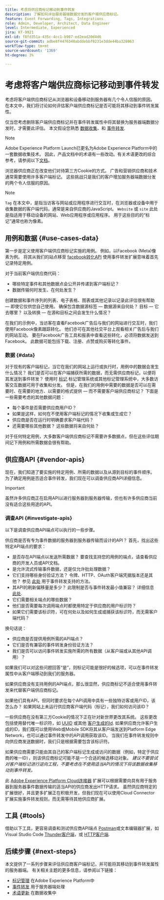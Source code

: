```yaml
---
title: 考虑将供应商标记移动到事件转发
description: 了解如何评估服务器端数据分发的客户端供应商标记。
feature: Event Forwarding, Tags, Integrations
role: Admin, Developer, Architect, Data Engineer
level: Intermediate, Experienced
jira: KT-9921
exl-id: f8fd351a-435c-4cc1-b987-ed2ead20d4d6
source-git-commit: adbe8f4476340abddebbf9231e3dde44ba328063
workflow-type: tm+mt
source-wordcount: '1369'
ht-degree: 3%

---
```


# 考虑将客户端供应商标记移动到事件转发

考虑将客户端供应商标记从浏览器和设备移动到服务器有几个令人信服的原因。 在本文中，我们将讨论如何评估客户端供应商标记是否可能将其移动到事件转发属性。

仅当您考虑删除客户端供应商标记并在事件转发属性中将其替换为服务器端数据分发时，才需要此评估。 本文假设您熟悉 [数据收集](https://experienceleague.adobe.com/docs/data-collection.html)、和 [事件转发](https://experienceleague.adobe.com/docs/experience-platform/tags/event-forwarding/overview.html).

>[!NOTE]
>
>Adobe Experience Platform Launch已更名为Adobe Experience Platform中的一套数据收集技术。 因此，产品文档中的术语有一些改动。有关术语更改的综合参考，请参阅以下[文档](https://experienceleague.adobe.com/docs/experience-platform/tags/term-updates.html)。

浏览器供应商正在改变他们对待第三方Cookie的方式。 广告和营销供应商和技术通常需要使用许多客户端标记。 这些挑战只是我们的客户增加服务器端数据分发的两个令人信服的原因。

>[!NOTE]
>
>`Tag` 在本文中，是指当访客与网站或应用程序进行交互时，在浏览器或设备中用于收集数据的客户端代码，通常是来自供应商的JavaScript。 `Website` 或 `site` 此处是指适用于移动设备的网站、Web应用程序或应用程序。 用于这些目的的“标记”通常也称为像素。

## 用例和数据 {#use-cases-data}

第一步是定义使用客户端供应商标记实施的用例。 例如，以Facebook (Meta)像素为例。 将其从我们的站点移至 [facebook转化API](https://exchange.adobe.com/apps/ec/105509/facebook-conversions-api-extension) 使用事件转发扩展意味着首先记录特定用例。

对于当前客户端供应商代码：

- 哪些特定事件和其他数据点会公开并传递到客户端标记？
- 数据传输何时发生、在何处发生？

创建数据和事件序列的列表、电子表格、图表或其他记录以记录此评估很有帮助 — 即使它仅供您自己使用。 确保包含数据源标签 — 数据源来自何处？ 目标 — 它去哪里？ 以及转换 — 在源和目标之间会发生什么情况？

在我们的示例中，当访客在查看Facebook广告后与我们的网站进行交互时，我们使用Facebook像素跟踪转化。 他们亦可在其他社交平台上观看相关广告后与我们的网站互动。 要在Facebook广告工具和报表中查看这些转化，必须将数据发送到Facebook。 此数据可能包括下载、注册、点赞或购买等转化事件。

### 数据 {#data}

对于现有的客户端标记，当它在我们的网站上运行或执行时，用例中的数据会发生什么情况？ 我们是否可以在客户端捕获所需的数据，而无需供应商标记，以便将其发送到事件转发？ 使用时 [标记](https://experienceleague.adobe.com/docs/experience-platform/tags/home.html) 标记管理系统或其他标记管理系统中，大多数访客交互数据可用于收集和分发。 但是，在我们的用例中需要的数据是否可以在需要时、在需要的地方、以需要的格式提供 — 而不需要客户端供应商标记？ 下面是一些需要考虑的其他数据问题：

- 每个事件是否需要供应商用户ID？
- 如果是这样，如何在不使用客户端标记的情况下收集或生成它？
- 供应商是否在运行时明确要求客户端代码？
- 还需要哪些其他数据？ 这些数据将来自何处？

对于任何特定用例，大多数客户端供应商标记不需要许多数据点，但在这些评估期间记下用例和所需数据会很有帮助。

## 供应商API {#vendor-apis}

现在，我们知道了要实施的特定用例、所需的数据以及从源到目标的事件顺序。 为了确定用例是否适合事件转发，我们现在可以调查供应商API详细信息。

>[!IMPORTANT]
>
>虽然许多供应商正在启用API以进行服务器到服务器传输，但也有许多供应商当前没有适合这些用途的API。

### 调查API {#investigate-apis}

以下是调查供应商API端点可以执行的一些步骤。

供应商是否有专为事件数据的服务器到服务器传输而设计的API？ 首先，找出这些特定API端点的要求：

- 是否存在API端点以发送所需数据？ 要查找支持您的用例的端点，请查看供应商的开发人员或API文档。
- 是允许流式传输事件数据，还是仅允许批处理数据？
- 它们支持哪些身份验证方法？ 令牌、HTTP、OAuth客户端凭据版本还是其他？ 参见 [此处](https://experienceleague.adobe.com/docs/experience-platform/tags/event-forwarding/secrets.html) 用于事件转发支持的方法。
- 其API的刷新偏移量是多少？ 此限制是否与事件转发最小值兼容？ 详细信息 [此处](https://experienceleague.adobe.com/docs/experience-platform/tags/event-forwarding/secrets.html#:~:text=you%20can%20configure%20the%20Refresh%20Offset%20value%20for%20the%20secret).
- 它们需要相关端点的哪些数据？
- 他们是否需要每次调用端点时都使用特定于供应商的用户标识符？
- 如果它们需要该标识符，可在何处以及如何生成或捕获该标识符，而无需客户端代码？

换句话说：

- 供应商是否提供用例所需的API端点？
- 它们是否有兼容的事件转发身份验证方法？
- 我们是否可以访问事件转发实施所需的所有数据（从客户端或从其他API调用）？

如果我们可以对这些问题回答“是”，则标记可能是很好的候选项，可以在事件转发属性中从客户端移动到我们的服务器。

如果供应商没有支持用例的API端点，那么很显然，供应商标记不适合使用事件转发来代替客户端供应商标记。

如果他们具有API，但同时要求在每个API调用中具有一些独特访客或用户ID，该怎么办？ 如果网站上未运行供应商客户端代码（标记），我们如何访问该ID？

一些供应商在没有第三方Cookie的情况下正在针对新世界更改其系统。 这些更改包括使用替代唯一标识符，如 [UUID](https://developer.mozilla.org/en-US/docs/Glossary/UUID) 或其他 [客户生成的Id](https://experienceleague.adobe.com/docs/experience-platform/edge/identity/first-party-device-ids.html). 如果供应商允许客户生成的ID，我们既可以使用Web或Mobile SDK将其从客户端发送到Platform Edge Network，也可以通过事件转发中的API调用获取该ID。 当我们在事件转发规则中向供应商发送数据时，我们只是根据需要包含该标识符。

如果供应商需要只能由其自己的客户端标记生成或访问的数据（例如，特定于供应商的唯一ID），则该供应商标记可能不是一个合适的候选移动对象。 _建议不要尝试对客户端标记进行逆向工程，不要考虑在不使用适当API的情况下将该数据收集移动到事件转发。_

此 [Adobe Experience Platform Cloud连接器](https://experienceleague.adobe.com/docs/experience-platform/tags/extensions/adobe/cloud-connector/overview.html) 扩展可以根据需要向具有用于服务器到服务器事件数据传输的适当API的供应商发出HTTP请求。 虽然供应商特定的扩展很好，并且更多扩展正在积极开发，但我们现在可以使用Cloud Connector扩展实施事件转发规则，而无需等待其他供应商扩展。

## 工具 {#tools}

借助以下工具，更容易调查和测试供应商API端点 [Postman](https://www.postman.com/)或文本编辑器扩展，如Visual Studio Code [Thunder客户端](https://marketplace.visualstudio.com/items?itemName=rangav.vscode-thunder-client)，或 [HTTP客户端](https://marketplace.visualstudio.com/items?itemName=mkloubert.vscode-http-client).

## 后续步骤 {#next-steps}

本文提供了一系列步骤来评估供应商客户端标记，并可能将其移动到事件转发属性的服务器端。 有关相关主题的更多信息，请参阅以下链接：

- [标记管理](https://experienceleague.adobe.com/docs/experience-platform/tags/home.html) 在Adobe Experience Platform中
- [事件转发](https://experienceleague.adobe.com/docs/experience-platform/tags/event-forwarding/overview.html) 用于服务器端处理
- [术语更新](https://experienceleague.adobe.com/docs/experience-platform/tags/term-updates.html) 在数据收集中
